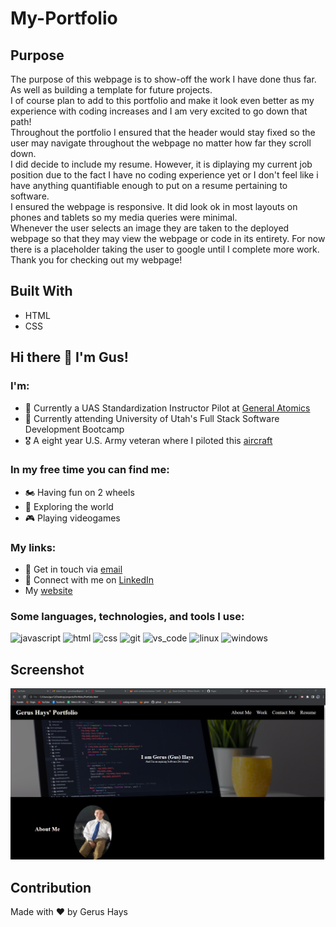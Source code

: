 # My-Portfolio
## Purpose
The purpose of this webpage is to show-off the work I have done thus far. As well as building a template for future projects. </br>
I of course plan to add to this portfolio and make it look even better as my experience with coding increases and I am very excited to go down that path! </br>
Throughout the portfolio I ensured that the header would stay fixed so the user may navigate throughout the webpage no matter how far they scroll down. </br>
I did decide to include my resume. However, it is diplaying my current job position due to the fact I have no coding experience yet or I don't feel like i have anything quantifiable enough to put on a resume pertaining to software. </br>
I ensured the webpage is responsive. It did look ok in most layouts on phones and tablets so my media queries were minimal.</br>
Whenever the user selects an image they are taken to the deployed webpage so that they may view the webpage or code in its entirety. For now there is a placeholder taking the user to google until I complete more work. </br>
Thank you for checking out my webpage!

## Built With
* HTML
* CSS

## Hi there 👋 I'm Gus!

### I'm:
- 🏢 Currently a UAS Standardization Instructor Pilot at [General Atomics](https://www.ga.com/)
- 🏫 Currently attending University of Utah's Full Stack Software Development Bootcamp
- 🎖️ A eight year U.S. Army veteran where I piloted this [aircraft](https://www.ga-asi.com/remotely-piloted-aircraft/gray-eagle)

### In my free time you can find me:
- 🏍️ Having fun on 2 wheels
- 🥾 Exploring the world
- 🎮 Playing videogames

### My links:
- 📧 Get in touch via [email](mailto:gerushays@gmail.com)
- 🔗 Connect with me on [LinkedIn](https://www.linkedin.com/in/gerushays/)
- My [website](https://gerushays.github.io/My-Portfolio/)


### Some languages, technologies, and tools I use:
<p>
  <img alt="javascript" src="https://img.shields.io/badge/-JavaScript-yellow?style=flat&logo=javascript&logoColor=white" />
  <img alt="html" src="https://img.shields.io/badge/-HTML-orangered?style=flat&logo=html5&logoColor=white" />
  <img alt="css" src="https://img.shields.io/badge/-CSS-blue?style=flat&logo=css3&logoColor=white" />
  <img alt="git" src="https://img.shields.io/badge/-Git-F05032?style=flat&logo=git&logoColor=white" />
  <img alt="vs_code" src="https://img.shields.io/badge/-VS_Code-deepskyblue?style=flat&logo=visual-studio-code&logoColor=white" />
  <img alt="linux" src="https://img.shields.io/badge/-Linux-black?style=flat&logo=linux&logoColor=white" />
  <img alt="windows" src="https://img.shields.io/badge/-Windows-steelblue?style=flat&logo=windows&logoColor=white" />
</p>

## Screenshot
![Portfolio-Screenshot](./assets/images/Portfolio-Screenshot.png)

## Contribution
Made with ❤️ by Gerus Hays
